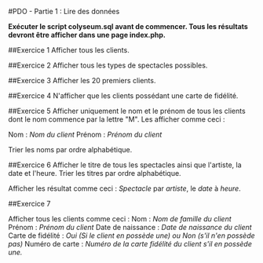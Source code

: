 #PDO - Partie 1 : Lire des données

**Exécuter le script colyseum.sql avant de commencer. 
Tous les résultats devront être afficher dans une page index.php.**

##Exercice 1
Afficher tous les clients.

##Exercice 2
Afficher tous les types de spectacles possibles.

##Exercice 3
Afficher les 20 premiers clients.

##Exercice 4
N'afficher que les clients possédant une carte de fidélité.

##Exercice 5
Afficher uniquement le nom et le prénom de tous les clients 
dont le nom commence par la lettre "M".
Les afficher comme ceci :

Nom : *Nom du client*
Prénom : *Prénom du client*

Trier les noms par ordre alphabétique.

##Exercice 6
Afficher le titre de tous les spectacles ainsi que l'artiste, 
la date et l'heure. 
Trier les titres par ordre alphabétique. 

Afficher les résultat comme ceci : 
*Spectacle* par *artiste*, le *date* à *heure*.





##Exercice 7

Afficher tous les clients comme ceci :
Nom : *Nom de famille du client*
Prénom : *Prénom du client*
Date de naissance : *Date de naissance du client*
Carte de fidélité : *Oui (Si le client en possède une) ou Non (s'il n'en possède pas)*
Numéro de carte : *Numéro de la carte fidélité du client s'il en possède une.*
